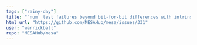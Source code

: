 ```yaml
---
tags: ["rainy-day"]
title: "`num` test failures beyond bit-for-bit differences with intrinsic math"
html_url: "https://github.com/MESAHub/mesa/issues/331"
user: "warrickball"
repo: "MESAHub/mesa"
---
```


